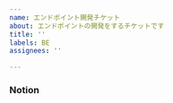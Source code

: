 ```yaml
---
name: エンドポイント開発チケット
about: エンドポイントの開発をするチケットです
title: ''
labels: BE
assignees: ''

---
```


### Notion
